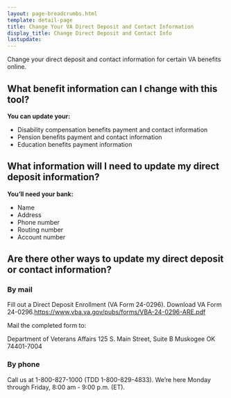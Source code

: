 ```yaml
---
layout: page-breadcrumbs.html
template: detail-page
title: Change Your VA Direct Deposit and Contact Information
display_title: Change Direct Deposit and Contact Info
lastupdate: 
---
```


<div itemscope itemtype="http://schema.org/FAQPage">
<div itemprop="description" class="va-introtext">

Change your direct deposit and contact information for certain VA benefits online.

</div>
</div>

<div itemscope itemtype="http://schema.org/Question">

<h2 itemprop="name">What benefit information can I change with this tool?</h2>
<div itemprop="acceptedAnswer" itemscope itemtype="http://schema.org/Answer">
<div itemprop="text">

<b>You can update your:</b>
<ul>
<li>Disability compensation benefits payment and contact information</li>
<li>Pension benefits payment and contact information</li>
<li>Education benefits payment information</li>
</ul>
</div>
</div>
</div>

<div itemscope itemtype="http://schema.org/Question">

<h2 itemprop="name">What information will I need to update my direct deposit information?</h2>
<div itemprop="acceptedAnswer" itemscope itemtype="http://schema.org/Answer">
<div itemprop="text">

<b>You’ll need your bank:</b>

<ul>
<li>Name</li>
<li>Address</li>
<li>Phone number</li>
<li>Routing number</li>
<li>Account number</li>

</div>
</div>
</div>

<div itemscope itemtype="http://schema.org/Question">

<h2 itemprop="name">Are there other ways to update my direct deposit or contact information?</h2>
<div itemprop="acceptedAnswer" itemscope itemtype="http://schema.org/Answer">
<div itemprop="text">

<h3>By mail</h3>

Fill out a Direct Deposit Enrollment (VA Form 24-0296).
Download VA Form 24-0296.https://www.vba.va.gov/pubs/forms/VBA-24-0296-ARE.pdf

Mail the completed form to:

Department of Veterans Affairs
125 S. Main Street, Suite B
Muskogee OK 74401-7004

<h3>By phone</h3>

Call us at 1-800-827-1000 (TDD 1-800-829-4833). We’re here Monday through Friday, 8:00 am - 9:00 p.m. (ET).

</div>
</div>
</div>
